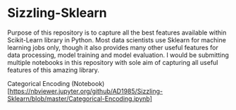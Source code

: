 # Sizzling-Sklearn

Purpose of this repository is to capture all the best features available within Scikit-Learn library in Python. Most data scientists use Sklearn for machine learning jobs only, though it also provides many other useful features for data processing, model training and model evaluation. I would be submitting multiple notebooks in this repository with sole aim of capturing all useful features of this amazing library. 

Categorical Encoding (Notebook)[https://nbviewer.jupyter.org/github/AD1985/Sizzling-Sklearn/blob/master/Categorical-Encoding.ipynb]

